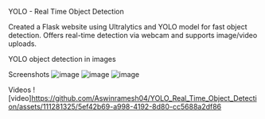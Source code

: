 YOLO - Real Time Object Detection

Created a Flask website using Ultralytics and YOLO model for fast object detection.
Offers real-time detection via webcam and supports image/video uploads.

YOLO object detection in images

Screenshots
![image](https://github.com/Aswinramesh04/YOLO_Real_Time_Object_Detection/assets/111281325/b9d0502d-6423-4c75-bb13-92312d78c76f)
![image](https://github.com/Aswinramesh04/YOLO_Real_Time_Object_Detection/assets/111281325/77d28b51-27a9-4a51-9447-0b7d171b55b4)
![image](https://github.com/Aswinramesh04/YOLO_Real_Time_Object_Detection/assets/111281325/c3811356-f53e-4c68-8e86-269299880fa8)

Videos
![video]https://github.com/Aswinramesh04/YOLO_Real_Time_Object_Detection/assets/111281325/5ef42b69-a998-4192-8d80-cc5688a2df86

